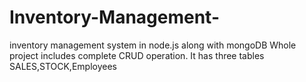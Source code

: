 # Inventory-Management-
inventory management system in node.js along with mongoDB
Whole project includes complete CRUD operation.
It has three tables SALES,STOCK,Employees
